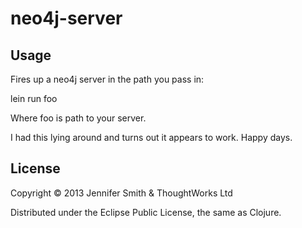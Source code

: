 # neo4j-server


## Usage

Fires up a neo4j server in the path you pass in:

   lein run foo

Where foo is path to your server.

I had this lying around and turns out it appears to work. Happy days.

## License

Copyright © 2013 Jennifer Smith & ThoughtWorks Ltd


Distributed under the Eclipse Public License, the same as Clojure.
